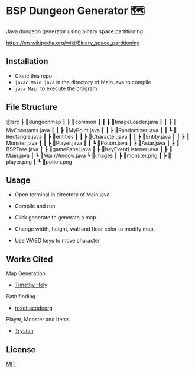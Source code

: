 # BSP Dungeon Generator 🗺️

Java dungeon generator using binary space partitioning

https://en.wikipedia.org/wiki/Binary_space_partitioning

## Installation

- Clone this repo
- `javac Main.java` in the directory of Main.java to compile
- `java Main` to execute the program

## File Structure

📦src
┣ 📂dungeonmap
┃ ┣ 📂common
┃ ┃ ┣ 📜ImageLoader.java
┃ ┃ ┣ 📜MyConstants.java
┃ ┃ ┣ 📜MyPoint.java
┃ ┃ ┣ 📜Randomizer.java
┃ ┃ ┗ 📜Rectangle.java
┃ ┣ 📂entities
┃ ┃ ┣ 📜Character.java
┃ ┃ ┣ 📜Entity.java
┃ ┃ ┣ 📜Monster.java
┃ ┃ ┣ 📜Player.java
┃ ┃ ┗ 📜Potion.java
┃ ┣ 📜Astar.java
┃ ┣ 📜BSPTree.java
┃ ┣ 📜gamePanel.java
┃ ┣ 📜KeyEventListener.java
┃ ┣ 📜Main.java
┃ ┗ 📜MainWindow.java
┗ 📂images
┃ ┣ 📜monster.png
┃ ┣ 📜player.png
┃ ┗ 📜potion.png

## Usage

- Open terminal in directory of Main.java
- Compile and run

- Click generate to generate a map
- Change width, height, wall and floor color to modify map.

- Use WASD keys to move character

## Works Cited

Map Generation

- [Timothy Hely](https://gamedevelopment.tutsplus.com/tutorials/how-to-use-bsp-trees-to-generate-game-maps--gamedev-12268)

Path finding

- [rosettacodeorg](https://rosettacode.org/wiki/A*_search_algorithm#Java)

Player, Monster and Items

- [Trystan](http://trystans.blogspot.com/2016/01/roguelike-tutorial-00-table-of-contents.html)

## License

[MIT](https://choosealicense.com/licenses/mit/)
